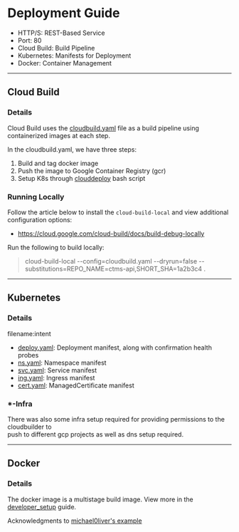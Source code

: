 # Deployment Guide

- HTTP/S: REST-Based Service
- Port: 80
- Cloud Build: Build Pipeline
- Kubernetes: Manifests for Deployment
- Docker: Container Management

---
## Cloud Build
### Details
Cloud Build uses the [cloudbuild.yaml](../cloudbuild.yaml) file as a build pipeline using containerized images at each step.

In the cloudbuild.yaml, we have three steps:
1. Build and tag docker image
2. Push the image to Google Container Registry (gcr)
3. Setup K8s through [clouddeploy](../clouddeploy) bash script

### Running Locally
Follow the article below to install the `cloud-build-local` and view additional configuration options:
- https://cloud.google.com/cloud-build/docs/build-debug-locally

Run the following to build locally:
> cloud-build-local --config=cloudbuild.yaml --dryrun=false --substitutions=REPO_NAME=ctms-api,SHORT_SHA=1a2b3c4 .
---
## Kubernetes
### Details
filename:intent
- [deploy.yaml](../k8s/deploy.yaml): Deployment manifest, along with confirmation health probes
- [ns.yaml](../k8s/ns.yaml): Namespace manifest
- [svc.yaml](../k8s/svc.yaml): Service manifest
- [ing.yaml](../k8s/ing.yaml): Ingress manifest
- [cert.yaml](../k8s/cert.yaml): ManagedCertificate manifest

### *-Infra
There was also some infra setup required for providing permissions to the cloudbuilder to \
push to different gcp projects as well as dns setup required.

---
## Docker
### Details
The docker image is a multistage build image.
View more in the [developer_setup](developer_setup.md) guide.

Acknowledgments to [michael0liver's example](https://github.com/michael0liver/python-poetry-docker-example)
